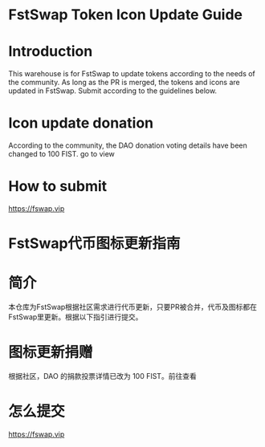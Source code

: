 # FstSwap Token Icon Update Guide
# Introduction
This warehouse is for FstSwap to update tokens according to the needs of the community. As long as the PR is merged, the tokens and icons are updated in FstSwap. Submit according to the guidelines below.

# Icon update donation
According to the community, the DAO donation voting details have been changed to 100 FIST. go to view

# How to submit
https://fswap.vip

#  FstSwap代币图标更新指南
#  简介
本仓库为FstSwap根据社区需求进行代币更新，只要PR被合并，代币及图标都在FstSwap里更新。根据以下指引进行提交。

#  图标更新捐赠
根据社区，DAO 的捐款投票详情已改为 100 FIST。前往查看

#  怎么提交
https://fswap.vip
